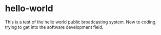 # hello-world
This is a test of the hello world public broadcasting system.
New to coding, trying to get into the software development field.
